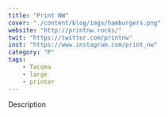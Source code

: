 ```yaml
---
title: "Print NW"
cover: "./content/blog/imgs/hamburgers.png"
website: "http://printnw.rocks/"
twit: "https://twitter.com/printnw"
inst: "https://www.instagram.com/print_nw"
category: "P"
tags:
    - Tacoma
    - large
    - printer
---
```


Description
